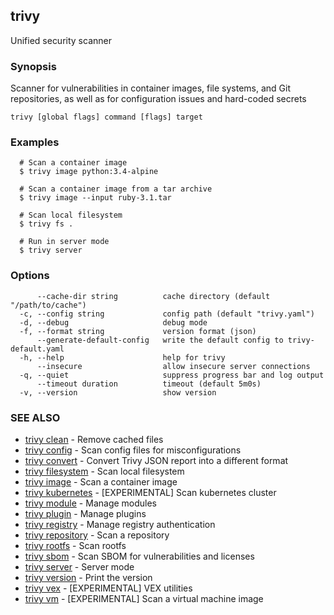 ## trivy

Unified security scanner

### Synopsis

Scanner for vulnerabilities in container images, file systems, and Git repositories, as well as for configuration issues and hard-coded secrets

```
trivy [global flags] command [flags] target
```

### Examples

```
  # Scan a container image
  $ trivy image python:3.4-alpine

  # Scan a container image from a tar archive
  $ trivy image --input ruby-3.1.tar

  # Scan local filesystem
  $ trivy fs .

  # Run in server mode
  $ trivy server
```

### Options

```
      --cache-dir string          cache directory (default "/path/to/cache")
  -c, --config string             config path (default "trivy.yaml")
  -d, --debug                     debug mode
  -f, --format string             version format (json)
      --generate-default-config   write the default config to trivy-default.yaml
  -h, --help                      help for trivy
      --insecure                  allow insecure server connections
  -q, --quiet                     suppress progress bar and log output
      --timeout duration          timeout (default 5m0s)
  -v, --version                   show version
```

### SEE ALSO

* [trivy clean](trivy_clean.md)	 - Remove cached files
* [trivy config](trivy_config.md)	 - Scan config files for misconfigurations
* [trivy convert](trivy_convert.md)	 - Convert Trivy JSON report into a different format
* [trivy filesystem](trivy_filesystem.md)	 - Scan local filesystem
* [trivy image](trivy_image.md)	 - Scan a container image
* [trivy kubernetes](trivy_kubernetes.md)	 - [EXPERIMENTAL] Scan kubernetes cluster
* [trivy module](trivy_module.md)	 - Manage modules
* [trivy plugin](trivy_plugin.md)	 - Manage plugins
* [trivy registry](trivy_registry.md)	 - Manage registry authentication
* [trivy repository](trivy_repository.md)	 - Scan a repository
* [trivy rootfs](trivy_rootfs.md)	 - Scan rootfs
* [trivy sbom](trivy_sbom.md)	 - Scan SBOM for vulnerabilities and licenses
* [trivy server](trivy_server.md)	 - Server mode
* [trivy version](trivy_version.md)	 - Print the version
* [trivy vex](trivy_vex.md)	 - [EXPERIMENTAL] VEX utilities
* [trivy vm](trivy_vm.md)	 - [EXPERIMENTAL] Scan a virtual machine image

